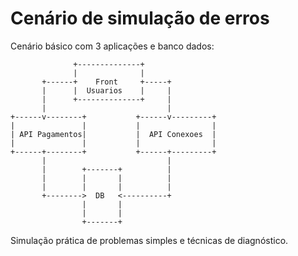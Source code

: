 # Cenário de simulação de erros

Cenário básico com 3 aplicações e banco dados:

```
              +--------------+
              |              |
       +------+    Front     +-----+
       |      |  Usuarios    |     |
       |      +--------------+     |
       |                           |
+------v--------+           +------v---------+
|               |           |                |
| API Pagamentos|           |  API Conexoes  |
|               |           |                |
+------+--------+           +------+---------+
       |                           |
       |        +-------+          |
       |        |       |          |
       |        |       |          |
       +-------->  DB   <----------+
                |       |
                |       |
                +-------+
```

Simulação prática de problemas simples e técnicas de diagnóstico.


